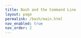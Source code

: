 ```yaml
---
title: Bash and the Command Line
layout: page
permalink: /bash/main.html
nav_enabled: true
nav_order: 2
---
```

